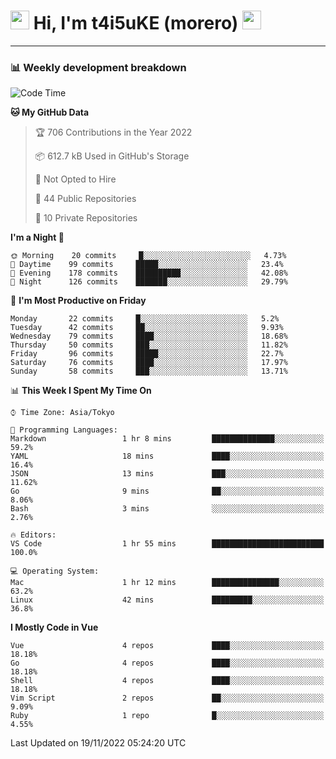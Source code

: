 <!-- Title -->
<h1>
    <img src="https://emojis.slackmojis.com/emojis/images/1600385609/10490/cactuar.gif?1600385609" width="30"/> 
    Hi, I'm t4i5uKE (morero) 
    <img src="https://emojis.slackmojis.com/emojis/images/1600385609/10490/cactuar.gif?1600385609" width="30"/>
</h1>

---

<h3> 📊 Weekly development breakdown </h3>
<!-- waka-readme-stats -->

<!--START_SECTION:waka-->
![Code Time](http://img.shields.io/badge/Code%20Time-1%2C304%20hrs%2056%20mins-blue)

**🐱 My GitHub Data** 

> 🏆 706 Contributions in the Year 2022
 > 
> 📦 612.7 kB Used in GitHub's Storage 
 > 
> 🚫 Not Opted to Hire
 > 
> 📜 44 Public Repositories 
 > 
> 🔑 10 Private Repositories  
 > 
**I'm a Night 🦉** 

```text
🌞 Morning    20 commits     █░░░░░░░░░░░░░░░░░░░░░░░░   4.73% 
🌆 Daytime    99 commits     █████░░░░░░░░░░░░░░░░░░░░   23.4% 
🌃 Evening    178 commits    ██████████░░░░░░░░░░░░░░░   42.08% 
🌙 Night      126 commits    ███████░░░░░░░░░░░░░░░░░░   29.79%

```
📅 **I'm Most Productive on Friday** 

```text
Monday       22 commits     █░░░░░░░░░░░░░░░░░░░░░░░░   5.2% 
Tuesday      42 commits     ██░░░░░░░░░░░░░░░░░░░░░░░   9.93% 
Wednesday    79 commits     ████░░░░░░░░░░░░░░░░░░░░░   18.68% 
Thursday     50 commits     ███░░░░░░░░░░░░░░░░░░░░░░   11.82% 
Friday       96 commits     █████░░░░░░░░░░░░░░░░░░░░   22.7% 
Saturday     76 commits     ████░░░░░░░░░░░░░░░░░░░░░   17.97% 
Sunday       58 commits     ███░░░░░░░░░░░░░░░░░░░░░░   13.71%

```


📊 **This Week I Spent My Time On** 

```text
⌚︎ Time Zone: Asia/Tokyo

💬 Programming Languages: 
Markdown                 1 hr 8 mins         ██████████████░░░░░░░░░░░   59.2% 
YAML                     18 mins             ████░░░░░░░░░░░░░░░░░░░░░   16.4% 
JSON                     13 mins             ███░░░░░░░░░░░░░░░░░░░░░░   11.62% 
Go                       9 mins              ██░░░░░░░░░░░░░░░░░░░░░░░   8.06% 
Bash                     3 mins              ░░░░░░░░░░░░░░░░░░░░░░░░░   2.76%

🔥 Editors: 
VS Code                  1 hr 55 mins        █████████████████████████   100.0%

💻 Operating System: 
Mac                      1 hr 12 mins        ███████████████░░░░░░░░░░   63.2% 
Linux                    42 mins             █████████░░░░░░░░░░░░░░░░   36.8%

```

**I Mostly Code in Vue** 

```text
Vue                      4 repos             ████░░░░░░░░░░░░░░░░░░░░░   18.18% 
Go                       4 repos             ████░░░░░░░░░░░░░░░░░░░░░   18.18% 
Shell                    4 repos             ████░░░░░░░░░░░░░░░░░░░░░   18.18% 
Vim Script               2 repos             ██░░░░░░░░░░░░░░░░░░░░░░░   9.09% 
Ruby                     1 repo              █░░░░░░░░░░░░░░░░░░░░░░░░   4.55%

```



 Last Updated on 19/11/2022 05:24:20 UTC
<!--END_SECTION:waka-->
